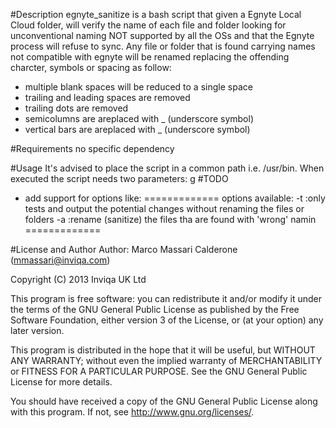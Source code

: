 #Description
egnyte_sanitize is a bash script that given a Egnyte Local Cloud folder, will verify the name of each file and folder looking for unconventional naming NOT supported by all the OSs and that the Egnyte process will refuse to sync. Any file or folder that is found carrying names not compatible with egnyte will be renamed replacing the offending charcter, symbols or spacing as follow:
- multiple blank spaces will be reduced to a single space
- trailing and leading spaces are removed
- trailing dots are removed
- semicolumns are areplaced with _ (underscore symbol)
- vertical bars are areplaced with _ (underscore symbol)

#Requirements
no specific dependency

#Usage
It's advised to place the script in a common path i.e. /usr/bin.
When executed the script needs two parameters: <elc folder path>g 
#TODO
- add support for options like:
=============
options available:
-t :only tests and output the potential changes without renaming the files or folders
-a :rename (sanitize) the files tha are found with 'wrong' namin
=============

#License and Author
Author: Marco Massari Calderone (mmassari@inviqa.com)

Copyright (C) 2013 Inviqa UK Ltd

This program is free software: you can redistribute it and/or modify it under the terms of the GNU General Public License as published by the Free Software Foundation, either version 3 of the License, or (at your option) any later version.

This program is distributed in the hope that it will be useful, but WITHOUT ANY WARRANTY; without even the implied warranty of MERCHANTABILITY or FITNESS FOR A PARTICULAR PURPOSE. See the GNU General Public License for more details.

You should have received a copy of the GNU General Public License along with this program. If not, see http://www.gnu.org/licenses/.


